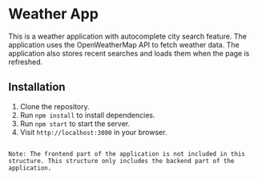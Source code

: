 # Weather App

This is a weather application with autocomplete city search feature. The application uses the OpenWeatherMap API to fetch weather data. The application also stores recent searches and loads them when the page is refreshed.

## Installation

1. Clone the repository.
2. Run `npm install` to install dependencies.
3. Run `npm start` to start the server.
4. Visit `http://localhost:3000` in your browser.
```

Note: The frontend part of the application is not included in this structure. This structure only includes the backend part of the application.